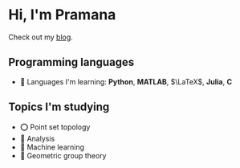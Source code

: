 # Hi, I'm Pramana

Check out my [blog](https://pr4-kp.github.io/). 

## Programming languages
- 📝 Languages I'm learning: **Python**, **MATLAB**, $\LaTeX$, **Julia**, **C**

## Topics I'm studying

- ⭕️ Point set topology
- 📶 Analysis
- 🧠 Machine learning
- 💫 Geometric group theory

<!---
PramanaSaldin/PramanaSaldin is a ✨ special ✨ repository because its `README.md` (this file) appears on your GitHub profile.
You can click the Preview link to take a look at your changes.
--->
